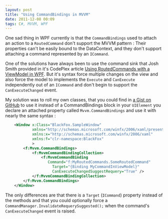 ```yaml
---
layout: post
title: "Using CommandBindings in MVVM"
date: 2011-12-08 00:09
tags: C#, MVVM, WPF
---
```

One sad thing in WPF currently is that the `CommandBindings` used to attach an action to a `RoutedCommand` don't support
the MVVM pattern : Their properties can't be easily bound to the DataContext, and they don't support attaching a
command represented by an `ICommand`.

One of the solutions have always been to use the command sink that Josh Smith provided in it's CodePlex article [Using
RoutedCommands with a ViewModel in WPF][1]. But it's syntax force multiple changes on the view and also force the model
to implements the `Execute` and `CanExecute` independently out of an `ICommand` and don't begin to support the
`CanExecuteChanged` event.

My solution was to roll my own classes, that you could find in [a Gist on GitHub][2] to use it instead of a
CommandBindings block in your `UIElement` you declare an attached property called `Mvvm.CommandBindings` and use it with
nearly the same syntax :

```xml
    <Window x:Class="BlackFox.SampleWindow"
            xmlns="http://schemas.microsoft.com/winfx/2006/xaml/presentation"
            xmlns:x="http://schemas.microsoft.com/winfx/2006/xaml"
            xmlns:f="clr-namespace:BlackFox"
            >
        <f:Mvvm.CommandBindings>
            <f:MvvmCommandBindingCollection>
                <f:MvvmCommandBinding
                   Command="f:MyRoutedCommands.SomeRoutedCommand"
                     Target="{Binding MyCommandInViewModel}"
                     CanExecuteChangedSuggestRequery="True" />
            </f:MvvmCommandBindingCollection>
        </f:Mvvm.CommandBindings>
    </Window>
```

The only differences are that there is a `Target` (`ICommand`) property instead of the methods and that you could
optionally force a `CommandManager.InvalidateRequerySuggested();` when the command's `CanExecuteChanged` event is
raised.

[1]: http://www.codeproject.com/KB/WPF/VMCommanding.aspx
[2]: https://gist.github.com/1445370
